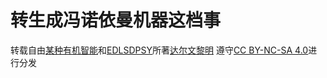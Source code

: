# 转生成冯诺依曼机器这档事

转载自由[某种有机智能](https://www.zhihu.com/people/dvsfasdfcsfdx)和[EDLSDPSY](https://www.zhihu.com/people/edlsdpsy)所著[达尔文黎明](https://www.zhihu.com/column/c_1745781083356983297) 
遵守[CC BY-NC-SA 4.0](https://creativecommons.org/licenses/by-nc-sa/4.0/deed.zh-hans)进行分发
